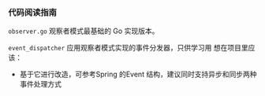 ### 代码阅读指南

`observer.go` 观察者模式最基础的 Go 实现版本。

`event_dispatcher` 应用观察者模式实现的事件分发器，只供学习用
想在项目里应该：
- 基于它进行改造，可参考Spring 的Event 结构，建议同时支持异步和同步两种事件处理方式
